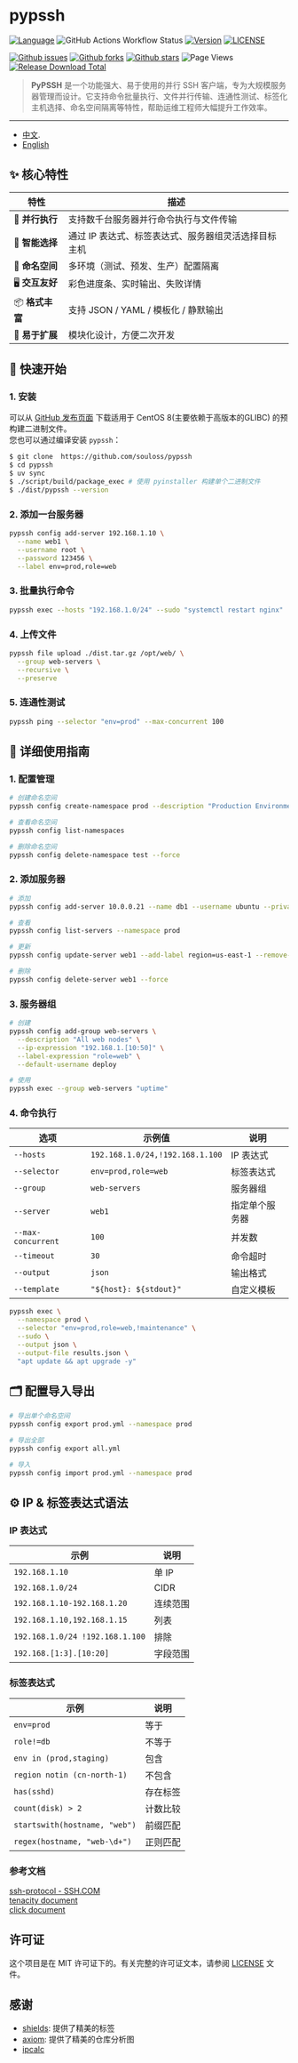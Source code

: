 # pypssh
[![Language](https://img.shields.io/badge/Language-Python-blue.svg)](https://www.python.org/)
![GitHub Actions Workflow Status](https://img.shields.io/github/actions/workflow/status/souloss/pypssh/pypsshci.yml)
[![Version](https://img.shields.io/github/v/release/souloss/pypssh?include_prereleases)](https://github.com/souloss/pypssh/releases)
[![LICENSE](https://img.shields.io/github/license/souloss/pypssh)](LICENSE)

[![Github issues](https://img.shields.io/github/issues/souloss/pypssh)](https://github.com/souloss/pypssh/issues)
[![Github forks](https://img.shields.io/github/forks/souloss/pypssh)](https://github.com/souloss/pypssh/network/members)
[![Github stars](https://img.shields.io/github/stars/souloss/pypssh)](https://github.com/souloss/pypssh/stargazers)
![Page Views](https://views.whatilearened.today/views/github/souloss/pypssh.svg)
[![Release Download Total](https://img.shields.io/github/downloads/souloss/pypssh/total)](https://github.com/souloss/pypssh/releases)

> **PyPSSH** 是一个功能强大、易于使用的并行 SSH 客户端，专为大规模服务器管理而设计。它支持命令批量执行、文件并行传输、连通性测试、标签化主机选择、命名空间隔离等特性，帮助运维工程师大幅提升工作效率。

--- 

- [中文](./README_zh-CN.md).
- [English](./README.md)

## ✨ 核心特性

| 特性 | 描述 |
|---|---|
| 🚀 **并行执行** | 支持数千台服务器并行命令执行与文件传输 |
| 🎯 **智能选择** | 通过 IP 表达式、标签表达式、服务器组灵活选择目标主机 |
| 🔐 **命名空间** | 多环境（测试、预发、生产）配置隔离 |
| 🖥️ **交互友好** | 彩色进度条、实时输出、失败详情 |
| 📦 **格式丰富** | 支持 JSON / YAML / 模板化 / 静默输出 |
| 🔧 **易于扩展** | 模块化设计，方便二次开发 |


## 🏁 快速开始
### 1. 安装
可以从 [GitHub 发布页面](https://github.com/souloss/pypssh/releases) 下载适用于 CentOS 8(主要依赖于高版本的GLIBC) 的预构建二进制文件。  
您也可以通过编译安装 `pypssh`：
```bash
$ git clone  https://github.com/souloss/pypssh 
$ cd pypssh
$ uv sync
$ ./script/build/package_exec # 使用 pyinstaller 构建单个二进制文件
$ ./dist/pypssh --version
```

### 2. 添加一台服务器
```bash
pypssh config add-server 192.168.1.10 \
  --name web1 \
  --username root \
  --password 123456 \
  --label env=prod,role=web
```
### 3. 批量执行命令
```bash
pypssh exec --hosts "192.168.1.0/24" --sudo "systemctl restart nginx"
```

### 4. 上传文件
```bash
pypssh file upload ./dist.tar.gz /opt/web/ \
  --group web-servers \
  --recursive \
  --preserve
```

### 5. 连通性测试
```bash
pypssh ping --selector "env=prod" --max-concurrent 100
```

## 📖 详细使用指南
### 1. 配置管理
```bash
# 创建命名空间
pypssh config create-namespace prod --description "Production Environment"

# 查看命名空间
pypssh config list-namespaces

# 删除命名空间
pypssh config delete-namespace test --force
```

### 2. 添加服务器
```bash
# 添加
pypssh config add-server 10.0.0.21 --name db1 --username ubuntu --private-key-path ~/.ssh/id_rsa

# 查看
pypssh config list-servers --namespace prod

# 更新
pypssh config update-server web1 --add-label region=us-east-1 --remove-label temp=true

# 删除
pypssh config delete-server web1 --force
```

### 3. 服务器组
```bash
# 创建
pypssh config add-group web-servers \
  --description "All web nodes" \
  --ip-expression "192.168.1.[10:50]" \
  --label-expression "role=web" \
  --default-username deploy

# 使用
pypssh exec --group web-servers "uptime"
```

### 4. 命令执行
| 选项                 | 示例值                             | 说明      |
| ------------------ | ------------------------------- | ------- |
| `--hosts`          | `192.168.1.0/24,!192.168.1.100` | IP 表达式  |
| `--selector`       | `env=prod,role=web`             | 标签表达式   |
| `--group`          | `web-servers`                   | 服务器组    |
| `--server`         | `web1`                          | 指定单个服务器 |
| `--max-concurrent` | `100`                           | 并发数     |
| `--timeout`        | `30`                            | 命令超时    |
| `--output`         | `json`                          | 输出格式    |
| `--template`       | `"${host}: ${stdout}"`          | 自定义模板   |

```bash
pypssh exec \
  --namespace prod \
  --selector "env=prod,role=web,!maintenance" \
  --sudo \
  --output json \
  --output-file results.json \
  "apt update && apt upgrade -y"
```

## 🗂️ 配置导入导出
```bash
# 导出单个命名空间
pypssh config export prod.yml --namespace prod

# 导出全部
pypssh config export all.yml

# 导入
pypssh config import prod.yml --namespace prod
```

## ⚙️ IP & 标签表达式语法
### IP 表达式
| 示例                              | 说明   |
| ------------------------------- | ---- |
| `192.168.1.10`                  | 单 IP |
| `192.168.1.0/24`                | CIDR |
| `192.168.1.10-192.168.1.20`     | 连续范围 |
| `192.168.1.10,192.168.1.15`     | 列表   |
| `192.168.1.0/24 !192.168.1.100` | 排除   |
| `192.168.[1:3].[10:20]`         | 字段范围 |

### 标签表达式
| 示例                            | 说明   |
| ----------------------------- | ---- |
| `env=prod`                    | 等于   |
| `role!=db`                    | 不等于  |
| `env in (prod,staging)`       | 包含   |
| `region notin (cn-north-1)`   | 不包含  |
| `has(sshd)`                   | 存在标签 |
| `count(disk) > 2`             | 计数比较 |
| `startswith(hostname, "web")` | 前缀匹配 |
| `regex(hostname, "web-\d+")`  | 正则匹配 |


### 参考文档
[ssh-protocol - SSH.COM](https://www.ssh.com/academy/ssh/protocol)  
[tenacity document](https://tenacity.readthedocs.io/en/latest/index.html)  
[click document](https://click.palletsprojects.com/en/7.x/)  


## 许可证
这个项目是在 MIT 许可证下的。有关完整的许可证文本，请参阅 [LICENSE](./LICENSE) 文件。

## 感谢
- [shields](img.shields.io): 提供了精美的标签
- [axiom](repobeats.axiom.co): 提供了精美的仓库分析图
- [ipcalc](https://jodies.de/ipcalc)
